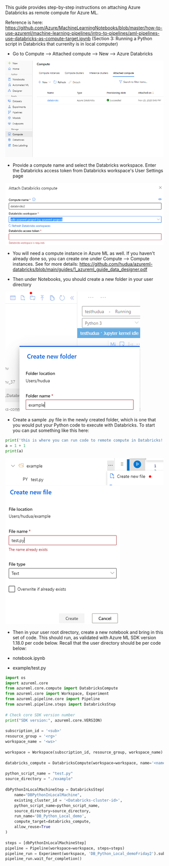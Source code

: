 This guide provides step-by-step instructions on attaching Azure Databricks as remote compute for Azure ML. 

Reference is here: https://github.com/Azure/MachineLearningNotebooks/blob/master/how-to-use-azureml/machine-learning-pipelines/intro-to-pipelines/aml-pipelines-use-databricks-as-compute-target.ipynb (Section 3: Running a Python script in Databricks that currenlty is in local computer)

* Go to Compute --> Attached compute --> New --> Azure Databricks

![alt text](/guides/images/amladb1.PNG)

* Provide a compute name and select the Databricks workspace. Enter the Databricks access token from Databricks workspace's User Settings page

![alt text](/guides/images/amladb2.PNG)

* You will need a compute instance in Azure ML as well. If you haven't already done so, you can create one under Compute --> Compute instances. See for more details: https://github.com/hudua/azureml-databricks/blob/main/guides/1_azureml_guide_data_designer.pdf

* Then under Notebooks, you should create a new folder in your user directory

![alt text](/guides/images/amladb3.PNG)

* Create a sample .py file in the newly created folder, which is one that you would put your Python code to execute with Databricks. To start you can put something like this here:

```python
print('this is where you can run code to remote compute in Databricks!')
a = 1 + 1
print(a)
```
![alt text](/guides/images/amladb4.PNG)
![alt text](/guides/images/amladb5.PNG)

* Then in your user root directory, create a new notebook and bring in this set of code. This should run, as validated with Azure ML SDK version 1.18.0 per code below. Recall that the user directory should be per code below:

- notebook.ipynb

- example/test.py


```python
import os
import azureml.core
from azureml.core.compute import DatabricksCompute
from azureml.core import Workspace, Experiment
from azureml.pipeline.core import Pipeline
from azureml.pipeline.steps import DatabricksStep

# Check core SDK version number
print("SDK version:", azureml.core.VERSION)

subscription_id = '<sub>'
resource_group = '<rg>'
workspace_name = '<ws>'

workspace = Workspace(subscription_id, resource_group, workspace_name)

databricks_compute = DatabricksCompute(workspace=workspace, name='<name of Databricks compute you gave>')

python_script_name = "test.py"
source_directory = "./example"

dbPythonInLocalMachineStep = DatabricksStep(
    name="DBPythonInLocalMachine",
    existing_cluster_id = '<Databricks-cluster-id>',
    python_script_name=python_script_name,
    source_directory=source_directory,
    run_name='DB_Python_Local_demo',
    compute_target=databricks_compute,
    allow_reuse=True
)

steps = [dbPythonInLocalMachineStep]
pipeline = Pipeline(workspace=workspace, steps=steps)
pipeline_run = Experiment(workspace, 'DB_Python_Local_demoFriday2').submit(pipeline)
pipeline_run.wait_for_completion()

```
